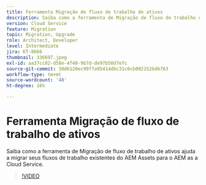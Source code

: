 ```yaml
---
title: Ferramenta Migração de fluxo de trabalho de ativos
description: Saiba como a ferramenta de Migração de fluxo de trabalho de ativos ajuda a migrar seus fluxos de trabalho existentes do AEM Assets para o AEM as a Cloud Service.
version: Cloud Service
feature: Migration
topic: Migration, Upgrade
role: Architect, Developer
level: Intermediate
jira: KT-8666
thumbnail: 336697.jpeg
exl-id: aa37cc02-d58e-4f40-9b7d-de97b50d7efc
source-git-commit: 30d6120ec99f7a95414dbc31c0cb002152bd6763
workflow-type: tm+mt
source-wordcount: '48'
ht-degree: 16%

---
```


# Ferramenta Migração de fluxo de trabalho de ativos

Saiba como a ferramenta de Migração de fluxo de trabalho de ativos ajuda a migrar seus fluxos de trabalho existentes do AEM Assets para o AEM as a Cloud Service.

>[!VIDEO](https://video.tv.adobe.com/v/336697?quality=12&learn=on)
